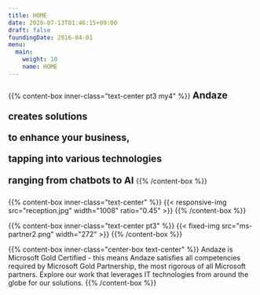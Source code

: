 ```yaml
---
title: HOME
date: 2020-07-13T01:46:15+09:00
draft: false
foundingDate: 2016-04-01
menu:
  main:
    weight: 10
    name: HOME
---
```


{{% content-box inner-class="text-center pt3 my4" %}}
<b STYLE="font-size: 1.2rem; line-height:2.7rem">
Andaze creates solutions</br>
to enhance your business,</br>
tapping into various technologies</br>
ranging from chatbots to AI
</b>
{{% /content-box %}}

{{% content-box inner-class="text-center" %}}
{{< responsive-img src="reception.jpg" width="1008" ratio="0.45" >}}
{{% /content-box %}}

{{% content-box inner-class="text-center pt3" %}}
{{< fixed-img  src="ms-partner2.png" width="272" >}}
{{% /content-box %}}

{{% content-box inner-class="center-box text-center" %}}
Andaze is Microsoft Gold Certified - this means Andaze satisfies all competencies required by Microsoft Gold Partnership, the most rigorous of all Microsoft partners. Explore our work that leverages IT technologies from around the globe for our solutions.
{{% /content-box %}}